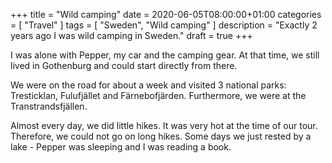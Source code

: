 +++
title =  "Wild camping"
date = 2020-06-05T08:00:00+01:00
categories = [
    "Travel"
]
tags = [
    "Sweden",
    "Wild camping"
]
description = "Exactly 2 years ago I was wild camping in Sweden."
draft = true
+++

I was alone with Pepper, my car and the camping gear. At that time, we still lived in Gothenburg and could start directly from there.

We were on the road for about a week and visited 3 national parks: Tresticklan, Fulufjället and Färnebofjärden. Furthermore, we were at the Transtrandsfjällen.  

Almost every day, we did little hikes. It was very hot at the time of our tour. Therefore, we could not go on long hikes. Some days we just rested by a lake - Pepper was sleeping and I was reading a book.
